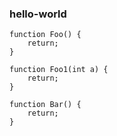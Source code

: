 ### hello-world

```
function Foo() {
    return;
}

function Foo1(int a) {
    return;
}

function Bar() {
    return;
}
```
